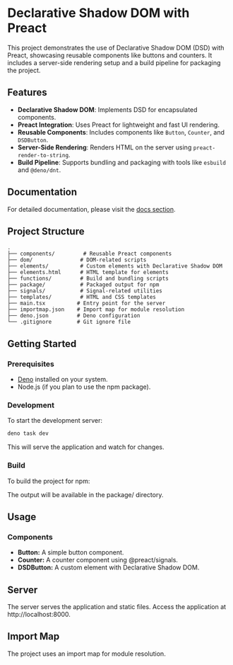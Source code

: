# Declarative Shadow DOM with Preact

This project demonstrates the use of Declarative Shadow DOM (DSD) with Preact, showcasing reusable components like buttons and counters. It includes a server-side rendering setup and a build pipeline for packaging the project.

## Features

- **Declarative Shadow DOM**: Implements DSD for encapsulated components.
- **Preact Integration**: Uses Preact for lightweight and fast UI rendering.
- **Reusable Components**: Includes components like `Button`, `Counter`, and `DSDButton`.
- **Server-Side Rendering**: Renders HTML on the server using `preact-render-to-string`.
- **Build Pipeline**: Supports bundling and packaging with tools like `esbuild` and `@deno/dnt`.

## Documentation

For detailed documentation, please visit the [docs section](./docs/index.md).

## Project Structure

```
.
├── components/         # Reusable Preact components
├── dom/               # DOM-related scripts
├── elements/          # Custom elements with Declarative Shadow DOM
├── elements.html      # HTML template for elements
├── functions/         # Build and bundling scripts
├── package/           # Packaged output for npm
├── signals/           # Signal-related utilities
├── templates/         # HTML and CSS templates
├── main.tsx          # Entry point for the server
├── importmap.json    # Import map for module resolution
├── deno.json         # Deno configuration
└── .gitignore        # Git ignore file
```

## Getting Started

### Prerequisites

- [Deno](https://deno.land/) installed on your system.
- Node.js (if you plan to use the npm package).

### Development

To start the development server:

```sh
deno task dev
```

This will serve the application and watch for changes.

### Build
To build the project for npm:

The output will be available in the package/ directory.

## Usage

### Components

- **Button:** A simple button component.
- **Counter:** A counter component using @preact/signals.
- **DSDButton:** A custom element with Declarative Shadow DOM.

## Server
The server serves the application and static files. Access the application at http://localhost:8000.

## Import Map
The project uses an import map for module resolution.
